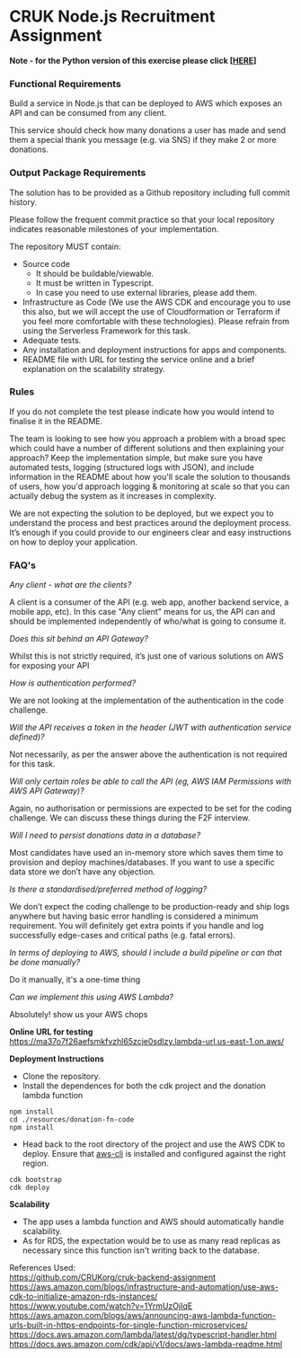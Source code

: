 # CRUK Node.js Recruitment Assignment

**Note - for the Python version of this exercise please click [[HERE](https://github.com/CRUKorg/cruk-backend-assignment/tree/python-version)]**

### Functional Requirements

Build a service in Node.js that can be deployed to AWS which exposes an API and can be consumed from any client. 

This service should check how many donations a user has made and send them a special thank you message (e.g. via SNS) if they make 2 or more donations. 

### Output Package Requirements

The solution has to be provided as a Github repository including full commit history.

Please follow the frequent commit practice so that your local repository indicates reasonable milestones of your implementation.

The repository MUST contain:

- Source code
    - It should be buildable/viewable.
    - It must be written in Typescript.
    - In case you need to use external libraries, please add them.
- Infrastructure as Code (We use the AWS CDK and encourage you to use this also, but we will accept the use of Cloudformation or Terraform if you feel more comfortable with these technologies). Please refrain from using the Serverless Framework for this task.
- Adequate tests.
- Any installation and deployment instructions for apps and components.
- README file with URL for testing the service online and a brief explanation on the scalability strategy.

### Rules

If you do not complete the test please indicate how you would intend to finalise it in the README. 

The team is looking to see how you approach a problem with a broad spec which could have a number of different solutions and then explaining your approach? Keep the implementation simple, but make sure you have automated tests, logging (structured logs with JSON), and include information in the README about how you'll scale the solution to thousands of users, how you'd approach logging & monitoring at scale so that you can actually debug the system as it increases in complexity.

We are not expecting the solution to be deployed, but we expect you to understand the process and best practices around the deployment process. It’s enough if you could provide to our engineers clear and easy instructions on how to deploy your application.

### FAQ's

*Any client - what are the clients?*

A client is a consumer of the API (e.g. web app, another backend service, a mobile app, etc). In this case "Any client" means for us, the API can and should be implemented independently of who/what is going to consume it.

*Does this sit behind an API Gateway?*

Whilst this is not strictly required, it’s just one of various solutions on AWS for exposing your API

*How is authentication performed?*

We are not looking at the implementation of the authentication in the code challenge.

*Will the API receives a token in the header (JWT with authentication service defined)?*

Not necessarily, as per the answer above the authentication is not required for this task.

*Will only certain roles be able to call the API (eg, AWS IAM Permissions with AWS API Gateway)?*

Again, no authorisation or permissions are expected to be set for the coding challenge. We can discuss these things during the F2F interview.

*Will I need to persist donations data in a database?*

Most candidates have used an in-memory store which saves them time to provision and deploy machines/databases. If you want to use a specific data store we don’t have any objection.

*Is there a standardised/preferred method of logging?*

We don’t expect the coding challenge to be production-ready and ship logs anywhere but having basic error handling is considered a minimum requirement. You will definitely get extra points if you handle and log successfully edge-cases and critical paths (e.g. fatal errors).

*In terms of deploying to AWS, should I include a build pipeline or can that be done manually?*

Do it manually, it's a one-time thing

*Can we implement this using AWS Lambda?*

Absolutely! show us your AWS chops

**Online URL for testing**  
https://ma37o7f26aefsmkfvzhl65zcje0sdlzy.lambda-url.us-east-1.on.aws/

**Deployment Instructions**
* Clone the repository.
* Install the dependences for both the cdk project and the donation lambda function
```
npm install
cd ./resources/donation-fn-code
npm install
```
* Head back to the root directory of the project and use the AWS CDK to deploy. Ensure that [aws-cli](https://aws.amazon.com/cli/) is installed and configured against the right region.
```
cdk bootstrap
cdk deploy
```

**Scalability**
* The app uses a lambda function and AWS should automatically handle scalability.
* As for RDS, the expectation would be to use as many read replicas as necessary since this function isn't writing back to the database.

References Used:  
https://github.com/CRUKorg/cruk-backend-assignment  
https://aws.amazon.com/blogs/infrastructure-and-automation/use-aws-cdk-to-initialize-amazon-rds-instances/  
https://www.youtube.com/watch?v=1YrmUzOjIqE  
https://aws.amazon.com/blogs/aws/announcing-aws-lambda-function-urls-built-in-https-endpoints-for-single-function-microservices/  
https://docs.aws.amazon.com/lambda/latest/dg/typescript-handler.html  
https://docs.aws.amazon.com/cdk/api/v1/docs/aws-lambda-readme.html  
